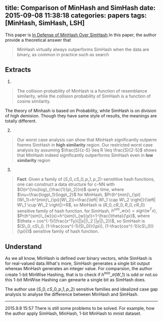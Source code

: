 title: Comparison of MinHash and SimHash
date: 2015-09-08 11:38:18
categories: papers
tags: [MinHash, SimHash, LSH]
---
This paper is [In Defense of MinHash Over SimHash][1].In this paper, the author provide a theoretical answer that 
> MinHash virtually always outperforms SimHash when the data are binary, as common in practice such as search

## Extracts
1.
> The collision probability of MinHash is a function of resemblance similarity, while the collision probability of SimHash is a function of cosine similarity. 

The theory of Minhash is based on Probability, while SimHash is on division of high demision. Though they have same style of results, the meanings are totally different.

2.
>  Our worst case analysis can show that MinHash significantly outperm foerms SimHash in **high similarity** region. Our restricted worst case analysis by assuming $\frac{S}{z-S} \leq R \leq \frac{S}{2-S}$ shows that MinHash indeed significantly outperforms SimHash even in **low similarity** region

3.
> **Fact**: Given a family of $(S\_0, cS\_0, p\_1, p\_2)$-senstitive hash functions, one can construct a data structure for c-NN with $O(n^{\nu}log\_{\frac{1}{p\_2}}n)$ query time, where $\nu=\frac{logp\_1}{logp\_2}$
> for MinHash, $Pr(h^{min}\_{\pi}(W\_1)=h^{min}\_{\pi}(W\_2))=\frac{\left| W\_1 \cap W\_2  \right|}{\left| W\_1 \cup W\_2 \right|}=R$, so MinHash is $(R\_0, cR\_0, R\_0, cR\_0)$ sensitive family of hash function.
> for SimHash, $h^{sim}\_w(x)=sign(w^Tx)$, $Pr(h^{sim}\_{w}(x)=h^{sim}\_{w}(y))=1-\frac{\theta}{\pi}$, where $\theta = cos^{-1}(\frac{x^Ty}{||x||\_2 ||y||\_2})$, so SimHash is $(S\_0, cS\_0, (1-\frac{cos^{-1}(S\_0)}{\pi}), (1-\frac{cos^{-1}(cS\_0)}{\pi}))$ sensitive family of hash function.

## Understand
As we all know, MinHash is defined over binary vectors, while SimHash is for real-valued data.What's more, SimHash generates a single bit output whereas MinHash generates an integer value. For comparsion, the author create 1-bit MinWise Hashing, that is to check if $h^{min}\_{\pi}(W\_1)$ is odd or not.so this 1-bit MinWise Hashing can genearte a single bit as SimHash does.

The author use $(S\_0, cS\_0, p\_1, p\_2)$ sensitive families and idealized case gap analysis to analyse the difference between MinHash and SimHash.

--- 
2015.9.8 15:57 There is still some problems to be solved. For example, how the author apply SimHash, MinHash, 1-bit MinHash to mnist dataset.  

[1]:http://jmlr.csail.mit.edu/proceedings/papers/v33/shrivastava14.pdf "In Defense of MinHash Over SimHash"

